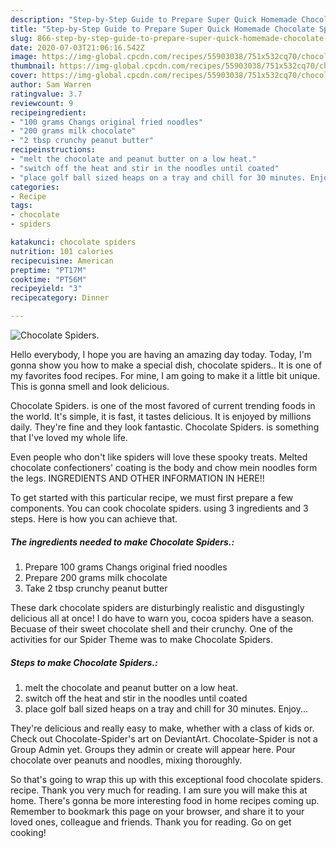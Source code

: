 ```yaml
---
description: "Step-by-Step Guide to Prepare Super Quick Homemade Chocolate Spiders."
title: "Step-by-Step Guide to Prepare Super Quick Homemade Chocolate Spiders."
slug: 866-step-by-step-guide-to-prepare-super-quick-homemade-chocolate-spiders
date: 2020-07-03T21:06:16.542Z
image: https://img-global.cpcdn.com/recipes/55903038/751x532cq70/chocolate-spiders-recipe-main-photo.jpg
thumbnail: https://img-global.cpcdn.com/recipes/55903038/751x532cq70/chocolate-spiders-recipe-main-photo.jpg
cover: https://img-global.cpcdn.com/recipes/55903038/751x532cq70/chocolate-spiders-recipe-main-photo.jpg
author: Sam Warren
ratingvalue: 3.7
reviewcount: 9
recipeingredient:
- "100 grams Changs original fried noodles"
- "200 grams milk chocolate"
- "2 tbsp crunchy peanut butter"
recipeinstructions:
- "melt the chocolate and peanut butter on a low heat."
- "switch off the heat and stir in the noodles until coated"
- "place golf ball sized heaps on a tray and chill for 30 minutes. Enjoy..."
categories:
- Recipe
tags:
- chocolate
- spiders

katakunci: chocolate spiders 
nutrition: 101 calories
recipecuisine: American
preptime: "PT17M"
cooktime: "PT56M"
recipeyield: "3"
recipecategory: Dinner

---
```



![Chocolate Spiders.](https://img-global.cpcdn.com/recipes/55903038/751x532cq70/chocolate-spiders-recipe-main-photo.jpg)

Hello everybody, I hope you are having an amazing day today. Today, I'm gonna show you how to make a special dish, chocolate spiders.. It is one of my favorites food recipes. For mine, I am going to make it a little bit unique. This is gonna smell and look delicious.

Chocolate Spiders. is one of the most favored of current trending foods in the world. It's simple, it is fast, it tastes delicious. It is enjoyed by millions daily. They're fine and they look fantastic. Chocolate Spiders. is something that I've loved my whole life.

Even people who don&#39;t like spiders will love these spooky treats. Melted chocolate confectioners&#39; coating is the body and chow mein noodles form the legs. INGREDIENTS AND OTHER INFORMATION IN HERE!!


To get started with this particular recipe, we must first prepare a few components. You can cook chocolate spiders. using 3 ingredients and 3 steps. Here is how you can achieve that.

<!--inarticleads1-->

##### The ingredients needed to make Chocolate Spiders.:

1. Prepare 100 grams Changs original fried noodles
1. Prepare 200 grams milk chocolate
1. Take 2 tbsp crunchy peanut butter


These dark chocolate spiders are disturbingly realistic and disgustingly delicious all at once! I do have to warn you, cocoa spiders have a season. Becuase of their sweet chocolate shell and their crunchy. One of the activities for our Spider Theme was to make Chocolate Spiders. 

<!--inarticleads2-->

##### Steps to make Chocolate Spiders.:

1. melt the chocolate and peanut butter on a low heat.
1. switch off the heat and stir in the noodles until coated
1. place golf ball sized heaps on a tray and chill for 30 minutes. Enjoy...


They&#39;re delicious and really easy to make, whether with a class of kids or. Check out Chocolate-Spider&#39;s art on DeviantArt. Chocolate-Spider is not a Group Admin yet. Groups they admin or create will appear here. Pour chocolate over peanuts and noodles, mixing thoroughly. 

So that's going to wrap this up with this exceptional food chocolate spiders. recipe. Thank you very much for reading. I am sure you will make this at home. There's gonna be more interesting food in home recipes coming up. Remember to bookmark this page on your browser, and share it to your loved ones, colleague and friends. Thank you for reading. Go on get cooking!
